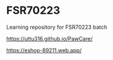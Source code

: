 # FSR70223
Learning repository for FSR70223 batch

https://uttu316.github.io/PawCare/

https://eshop-89211.web.app/
